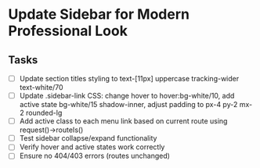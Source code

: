 # Update Sidebar for Modern Professional Look

## Tasks
- [ ] Update section titles styling to text-[11px] uppercase tracking-wider text-white/70
- [ ] Update .sidebar-link CSS: change hover to hover:bg-white/10, add active state bg-white/15 shadow-inner, adjust padding to px-4 py-2 mx-2 rounded-lg
- [ ] Add active class to each menu link based on current route using request()->routeIs()
- [ ] Test sidebar collapse/expand functionality
- [ ] Verify hover and active states work correctly
- [ ] Ensure no 404/403 errors (routes unchanged)

